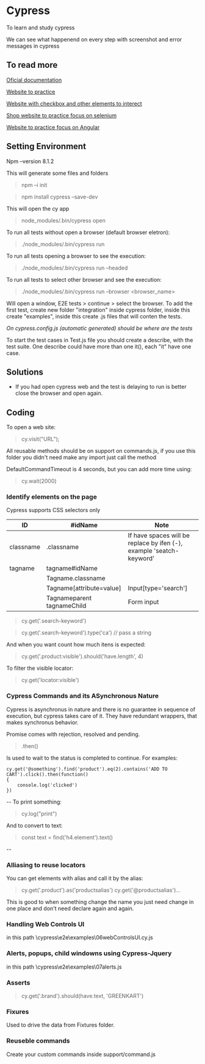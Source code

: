 # Cypress
To learn and study cypress

We can see what happenend on every step with screenshot and error messages in cypress

## To read more

[Oficial documentation](https://docs.cypress.io/)

[Website to practice](example.cypress.io/commands/actions)

[Website with checkbox and other elements to interect](https://rahulshettyacademy.com/AutomationPractice/)

[Shop website to practice focus on selenium](https://rahulshettyacademy.com/seleniumPractise/#/)

[Website to practice focus on Angular](https://rahulshettyacademy.com/angularpractice/shop)

## Setting Environment

Npm –version 8.1.2 

This will generate some files and folders 

> npm –i init 

> npm install cypress –save-dev  

This will open the cy app

> node_modules/.bin/cypress open 

To run all tests without open a browser (default browser eletron): 

> ./node_modules/.bin/cypress run 

To run all tests opening a browser to see the execution: 

> ./node_modules/.bin/cypress run –headed 

To run all tests to select other browser and see the execution: 

> ./node_modules/.bin/cypress run –browser <browser_name> 

Will open a window, E2E tests > continue > select the browser. To add the first test, create new folder "integration" inside cypress folder, inside this create "examples", inside this create .js files that will conten the tests. 

*On cypress.config.js (automatic generated) should be where are the tests*

To start the test cases in Test.js file you should create a describe, with the test suite. One describe could have more than one it(), each "it" have one case.


## Solutions

- If you had open cypress web and the test is delaying to run is better close the browser and open again.

## Coding

To open a web site: 

> cy.visit("URL");

All reusable methods should be on support on commands.js, if you use this folder you didn't need make any import just call the method 
 
DefaultCommandTimeout is 4 seconds, but you can add more time using:

> cy.wait(2000)

### Identify elements on the page 
Cypress supports CSS selectors only

| ID         | #idName                     | Note                                                                  |
|------------|-----------------------------|-----------------------------------------------------------------------|
| classname  | .classname                  | If have spaces will be replace by ifen (-), example 'seatch-keyword'  |
| tagname    | tagname#idName              |                                                                       |
|            | Tagname.classname           |                                                                       |
|            | Tagname[attribute=value]    | Input[type='search']                                                  |
|            | Tagnameparent tagnameChild  | Form input                                                            |

> cy.get('.search-keyword') 

> cy.get('.search-keyword').type('ca') // pass a string 

And when you want count how much itens is expected:

> cy.get('.product:visible').should('have.length', 4) 

To filter the visible locator:

> cy.get('locator:visible') 


### Cypress Commands and its ASynchronous Nature

Cypress is asynchronus in nature and there is no guarantee in sequence of execution, but cypress takes care of it. They have redundant wrappers, that makes synchronus behavior.

Promise comes with rejection, resolved and pending.

> .then()

Is used to wait to the status is completed to continue. For examples:

```
cy.get('@something').find('product').eq(2).contains('ADD TO CART').click().then(function()
{
    console.log('clicked')
})
```

-- 
To print something:

> cy.log("print")

And to convert to text:

> const text = find('h4.element').text()

-- 

### Alliasing to reuse locators
You can get elements with alias and call it by the alias:

> cy.get('.product').as('productsalias')
> cy.get('@productsalias')...

This is good to when something change the name you just need change in one place and don't need declare again and again.

### Handling Web Controls UI

in this path \cypress\e2e\examples\06webControlsUI.cy.js

### Alerts, popups, child windowns using Cypress-Jquery

in this path \cypress\e2e\examples\07alerts.js

### Asserts

> cy.get('.brand').should(have.text, 'GREENKART')

### Fixures

Used to drive the data from Fixtures folder.

### Reuseble commands

Create your custom commands inside support/command.js